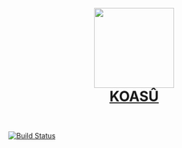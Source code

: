 <h1 align='center'>
  <br />
  <a href='https://ngseke.github.io/koasu/' target='_blank'>
    <img src=https://ngseke.github.io/koasu/images/favicon.png  width=160 height=160>
  </a>
  <br />
  <a href='https://ngseke.github.io/koasu/' target='_blank'>
    KOASÛ
  </a>
  <br />
  <br />
</h1>

[![Build Status](https://app.travis-ci.com/ngseke/koasu.svg?branch=dev)](https://app.travis-ci.com/ngseke/koasu)

